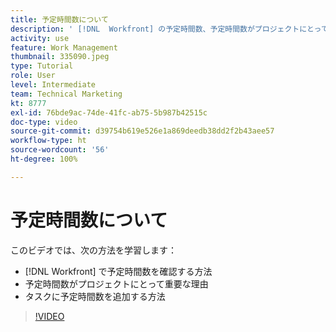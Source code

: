 ```yaml
---
title: 予定時間数について
description: ' [!DNL  Workfront] の予定時間数、予定時間数がプロジェクトにとって重要な理由、予定時間数をタスクに追加する方法を説明します。'
activity: use
feature: Work Management
thumbnail: 335090.jpeg
type: Tutorial
role: User
level: Intermediate
team: Technical Marketing
kt: 8777
exl-id: 76bde9ac-74de-41fc-ab75-5b987b42515c
doc-type: video
source-git-commit: d39754b619e526e1a869deedb38dd2f2b43aee57
workflow-type: ht
source-wordcount: '56'
ht-degree: 100%

---
```


# 予定時間数について

このビデオでは、次の方法を学習します：

* [!DNL  Workfront] で予定時間数を確認する方法
* 予定時間数がプロジェクトにとって重要な理由
* タスクに予定時間数を追加する方法

>[!VIDEO](https://video.tv.adobe.com/v/335090/?quality=12)


<!---
learn more urls:
Overview of task duration and duration type
Planned hours overview
--->

